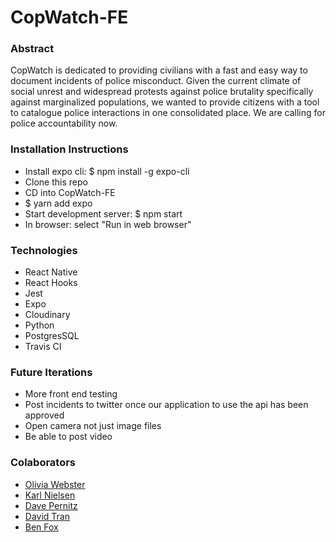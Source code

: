 # CopWatch-FE

### Abstract
CopWatch is dedicated to providing civilians with a fast and easy way to document incidents of police misconduct.  Given the current climate of social unrest and widespread protests against police brutality specifically against marginalized populations, we wanted to provide citizens with a tool to catalogue police interactions in one consolidated place.  We are calling for police accountability now.

### Installation Instructions
* Install expo cli: $ npm install -g expo-cli
* Clone this repo
* CD into CopWatch-FE
* $ yarn add expo
* Start development server: $ npm start
* In browser: select "Run in web browser"

### Technologies 
* React Native 
* React Hooks
* Jest 
* Expo
* Cloudinary 
* Python 
* PostgresSQL
* Travis CI 

### Future Iterations 
* More front end testing
* Post incidents to twitter once our application to use the api has been approved
* Open camera not just image files
* Be able to post video 

### Colaborators 
- [Olivia Webster](https://github.com/oliviacweb)
- [Karl Nielsen](https://github.com/Karlfunhouse)
- [Dave Pernitz](https://github.com/pernstrong)
- [David Tran](https://github.com/DavidTTran)
- [Ben Fox](https://github.com/benfox1216)
